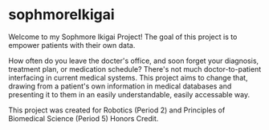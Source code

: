 # sophmoreIkigai

Welcome to my Sophmore Ikigai Project!
The goal of this project is to empower patients with their own data.

How often do you leave the docter's office, and soon forget your diagnosis, treatment plan, or medication schedule?
There's not much doctor-to-patient interfacing in current medical systems. This project aims to change that, drawing from a patient's own information in medical databases and presenting it to them in an easily understandable, easily accessable way.

This project was created for Robotics (Period 2) and Principles of Biomedical Science (Period 5) Honors Credit.
